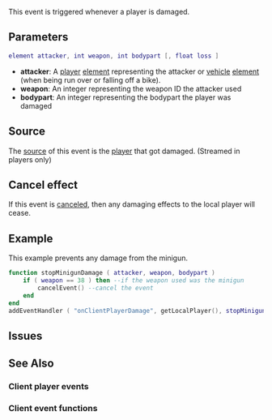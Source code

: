 This event is triggered whenever a player is damaged.

Parameters
----------

``` lua
element attacker, int weapon, int bodypart [, float loss ]
```

-   **attacker**: A [player](/docs/player.md "wikilink") [element](/docs/element.md "wikilink") representing the attacker or [vehicle](/docs/vehicle.md "wikilink") [element](/docs/element.md "wikilink") (when being run over or falling off a bike).
-   **weapon**: An integer representing the weapon ID the attacker used
-   **bodypart**: An integer representing the bodypart the player was damaged

Source
------

The [source](/docs/event_system#event_source.md "wikilink") of this event is the [player](/docs/player.md "wikilink") that got damaged. (Streamed in players only)

Cancel effect
-------------

If this event is [canceled](/docs/event_system#canceling.md "wikilink"), then any damaging effects to the local player will cease.

Example
-------

This example prevents any damage from the minigun.

``` lua
function stopMinigunDamage ( attacker, weapon, bodypart )
    if ( weapon == 38 ) then --if the weapon used was the minigun
        cancelEvent() --cancel the event
    end
end
addEventHandler ( "onClientPlayerDamage", getLocalPlayer(), stopMinigunDamage )
```

Issues
------

See Also
--------

### Client player events

### Client event functions
